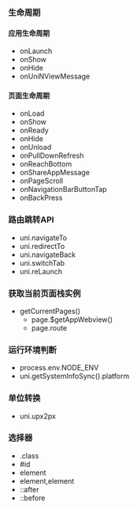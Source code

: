 ### 生命周期
#### 应用生命周期
+ onLaunch
+ onShow
+ onHide
+ onUniNViewMessage

#### 页面生命周期
+ onLoad
+ onShow
+ onReady
+ onHide
+ onUnload
+ onPullDownRefresh
+ onReachBottom
+ onShareAppMessage
+ onPageScroll
+ onNavigationBarButtonTap
+ onBackPress

### 路由跳转API
+ uni.navigateTo
+ uni.redirectTo
+ uni.navigateBack
+ uni.switchTab
+ uni.reLaunch

### 获取当前页面栈实例
+ getCurrentPages()
    + page.$getAppWebview()
    + page.route

### 运行环境判断
+ process.env.NODE_ENV
+ uni.getSystemInfoSync().platform

### 单位转换
+ uni.upx2px

### 选择器
+ .class
+ \#id
+ element
+ element,element
+ ::after
+ ::before
